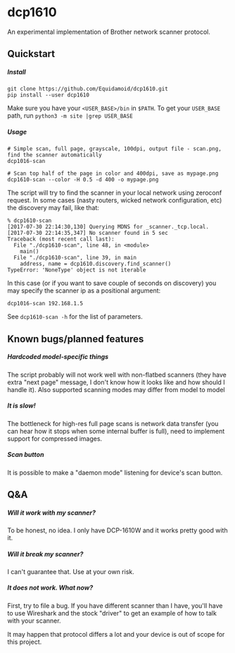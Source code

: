 # dcp1610
An experimental implementation of Brother network scanner protocol.

## Quickstart

##### Install
```
git clone https://github.com/Equidamoid/dcp1610.git
pip install --user dcp1610
```
Make sure you have your `<USER_BASE>/bin` in `$PATH`. To get your `USER_BASE` path, run `python3 -m site |grep USER_BASE`

##### Usage

```
# Simple scan, full page, grayscale, 100dpi, output file - scan.png, find the scanner automatically
dcp1016-scan

# Scan top half of the page in color and 400dpi, save as mypage.png
dcp1610-scan --color -H 0.5 -d 400 -o mypage.png
```

The script will try to find the scanner in your local network using zeroconf request. In some cases (nasty routers, wicked network configuration, etc) the discovery may fail, like that:
```
% dcp1610-scan
[2017-07-30 22:14:30,130] Querying MDNS for _scanner._tcp.local.
[2017-07-30 22:14:35,347] No scanner found in 5 sec
Traceback (most recent call last):
  File "./dcp1610-scan", line 48, in <module>
    main()
  File "./dcp1610-scan", line 39, in main
    address, name = dcp1610.discovery.find_scanner()
TypeError: 'NoneType' object is not iterable
```

In this case (or if you want to save couple of seconds on discovery) you may specify the scanner ip as a positional argument:
```
dcp1016-scan 192.168.1.5
```

See `dcp1610-scan -h` for the list of parameters.

## Known bugs/planned features

##### Hardcoded model-specific things
The script probably will not work well with non-flatbed scanners (they have extra "next page" message, I don't know how it looks like and how should I handle it).
Also supported scanning modes may differ from model to model

##### It is slow!
The bottleneck for high-res full page scans is network data transfer (you can hear how it stops when some internal buffer is full), need to implement support for compressed images.

##### Scan button
It is possible to make a "daemon mode" listening for device's scan button.

## Q&A

##### Will it work with my scanner?
To be honest, no idea. I only have DCP-1610W and it works pretty good with it.

##### Will it break my scanner?
I can't guarantee that. Use at your own risk.

##### It does not work. What now?
First, try to file a bug. If you have different scanner than I have, you'll have to use Wireshark and the stock "driver" to get an example of how to talk with your scanner.

It may happen that protocol differs a lot and your device is out of scope for this project.

